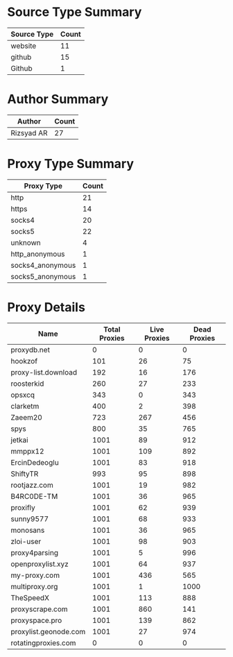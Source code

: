# Source Type Summary

| Source Type | Count |
|-------------|-------|
| website | 11 |
| github | 15 |
| Github | 1 |


# Author Summary

| Author | Count |
|--------|-------|
| Rizsyad AR | 27 |


# Proxy Type Summary

| Proxy Type | Count |
|------------|-------|
| http | 21 |
| https | 14 |
| socks4 | 20 |
| socks5 | 22 |
| unknown | 4 |
| http_anonymous | 1 |
| socks4_anonymous | 1 |
| socks5_anonymous | 1 |


# Proxy Details

| Name | Total Proxies | Live Proxies | Dead Proxies |
|------|---------------|--------------|---------------|
| proxydb.net | 0 | 0 | 0 |
| hookzof | 101 | 26 | 75 |
| proxy-list.download | 192 | 16 | 176 |
| roosterkid | 260 | 27 | 233 |
| opsxcq | 343 | 0 | 343 |
| clarketm | 400 | 2 | 398 |
| Zaeem20 | 723 | 267 | 456 |
| spys | 800 | 35 | 765 |
| jetkai | 1001 | 89 | 912 |
| mmppx12 | 1001 | 109 | 892 |
| ErcinDedeoglu | 1001 | 83 | 918 |
| ShiftyTR | 993 | 95 | 898 |
| rootjazz.com | 1001 | 19 | 982 |
| B4RC0DE-TM | 1001 | 36 | 965 |
| proxifly | 1001 | 62 | 939 |
| sunny9577 | 1001 | 68 | 933 |
| monosans | 1001 | 36 | 965 |
| zloi-user | 1001 | 98 | 903 |
| proxy4parsing | 1001 | 5 | 996 |
| openproxylist.xyz | 1001 | 64 | 937 |
| my-proxy.com | 1001 | 436 | 565 |
| multiproxy.org | 1001 | 1 | 1000 |
| TheSpeedX | 1001 | 113 | 888 |
| proxyscrape.com | 1001 | 860 | 141 |
| proxyspace.pro | 1001 | 139 | 862 |
| proxylist.geonode.com | 1001 | 27 | 974 |
| rotatingproxies.com | 0 | 0 | 0 |

